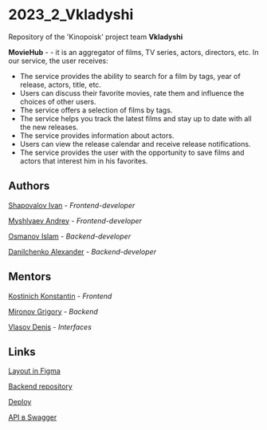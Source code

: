 # 2023_2_Vkladyshi

Repository of the 'Kinopoisk' project team **Vkladyshi**

**MovieHub** - - it is an aggregator of films, TV series, actors, directors, etc. In our service, the user receives:

- The service provides the ability to search for a film by tags, year of release, actors, title, etc.
- Users can discuss their favorite movies, rate them and influence the choices of other users.
- The service offers a selection of films by tags.
- The service helps you track the latest films and stay up to date with all the new releases.
- The service provides information about actors.
- Users can view the release calendar and receive release notifications.
- The service provides the user with the opportunity to save films and actors that interest him in his favorites.

## Authors

[Shapovalov Ivan](https://github.com/AlfaIV) - _Frontend-developer_

[Myshlyaev Andrey](https://github.com/Gokert) - _Frontend-developer_

[Osmanov Islam](https://github.com/JuFnd) - _Backend-developer_

[Danilchenko Alexander](https://github.com/kingjoram) - _Backend-developer_

## Mentors

[Kostinich Konstantin](https://github.com/Kostich31) - _Frontend_

[Mironov Grigory](https://github.com/migregal) - _Backend_

[Vlasov Denis]() - _Interfaces_

## Links

[Layout in Figma](https://www.figma.com/file/b0fPkOUSmdpTMVwfnFqDWg/%D0%9F%D1%80%D0%BE%D0%B5%D0%BA%D1%82%3A-%D0%9A%D0%B8%D0%BD%D0%BE%D0%BF%D0%BE%D0%B8%D1%81%D0%BA?type=design&node-id=0%3A1&mode=design&t=THXjcMXWyRfw6m8w-1)

[Backend repository](https://github.com/go-park-mail-ru/2023_2_Vkladyshi)

[Deploy](http://84.23.54.189/)

[API в Swagger](https://app.swaggerhub.com/apis/ALEKSEJY60/Andrey/1.0.0#)
